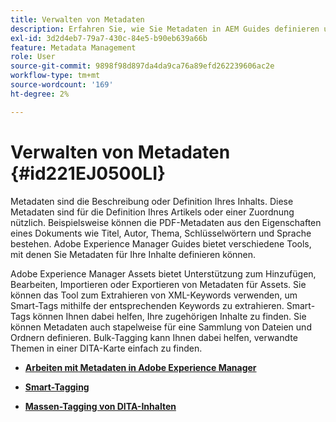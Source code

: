 ```yaml
---
title: Verwalten von Metadaten
description: Erfahren Sie, wie Sie Metadaten in AEM Guides definieren und verwalten. Verwenden Sie Smart- und Bulk-Tagging, um verwandte Themen in einer DITA-Karte einfach zu finden.
exl-id: 3d2d4eb7-79a7-430c-84e5-b90eb639a66b
feature: Metadata Management
role: User
source-git-commit: 9898f98d897da4da9ca76a89efd262239606ac2e
workflow-type: tm+mt
source-wordcount: '169'
ht-degree: 2%

---
```


# Verwalten von Metadaten {#id221EJ0500LI}

Metadaten sind die Beschreibung oder Definition Ihres Inhalts. Diese Metadaten sind für die Definition Ihres Artikels oder einer Zuordnung nützlich. Beispielsweise können die PDF-Metadaten aus den Eigenschaften eines Dokuments wie Titel, Autor, Thema, Schlüsselwörtern und Sprache bestehen. Adobe Experience Manager Guides bietet verschiedene Tools, mit denen Sie Metadaten für Ihre Inhalte definieren können.

Adobe Experience Manager Assets bietet Unterstützung zum Hinzufügen, Bearbeiten, Importieren oder Exportieren von Metadaten für Assets. Sie können das Tool zum Extrahieren von XML-Keywords verwenden, um Smart-Tags mithilfe der entsprechenden Keywords zu extrahieren. Smart-Tags können Ihnen dabei helfen, Ihre zugehörigen Inhalte zu finden. Sie können Metadaten auch stapelweise für eine Sammlung von Dateien und Ordnern definieren. Bulk-Tagging kann Ihnen dabei helfen, verwandte Themen in einer DITA-Karte einfach zu finden.

- **[Arbeiten mit Metadaten in Adobe Experience Manager](metadata-dita.md)**

- **[Smart-Tagging](web-editor-smart-tagging.md)**

- **[Massen-Tagging von DITA-Inhalten](map-editor-bulk-tagging.md)**
